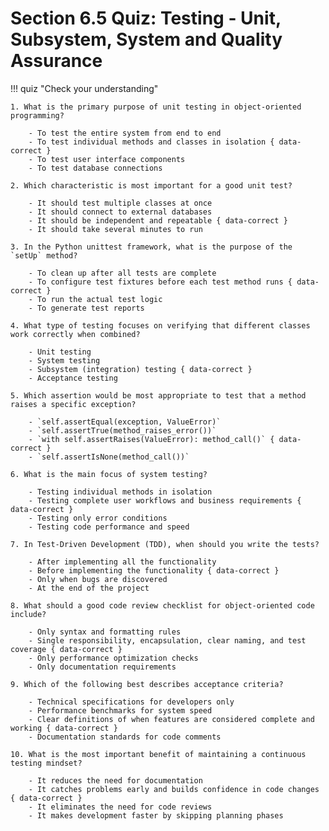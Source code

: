 # Section 6.5 Quiz: Testing - Unit, Subsystem, System and Quality Assurance

!!! quiz "Check your understanding"

    1. What is the primary purpose of unit testing in object-oriented programming?

        - To test the entire system from end to end
        - To test individual methods and classes in isolation { data-correct }
        - To test user interface components
        - To test database connections

    2. Which characteristic is most important for a good unit test?

        - It should test multiple classes at once
        - It should connect to external databases
        - It should be independent and repeatable { data-correct }
        - It should take several minutes to run

    3. In the Python unittest framework, what is the purpose of the `setUp` method?

        - To clean up after all tests are complete
        - To configure test fixtures before each test method runs { data-correct }
        - To run the actual test logic
        - To generate test reports

    4. What type of testing focuses on verifying that different classes work correctly when combined?

        - Unit testing
        - System testing
        - Subsystem (integration) testing { data-correct }
        - Acceptance testing

    5. Which assertion would be most appropriate to test that a method raises a specific exception?

        - `self.assertEqual(exception, ValueError)`
        - `self.assertTrue(method_raises_error())`
        - `with self.assertRaises(ValueError): method_call()` { data-correct }
        - `self.assertIsNone(method_call())`

    6. What is the main focus of system testing?

        - Testing individual methods in isolation
        - Testing complete user workflows and business requirements { data-correct }
        - Testing only error conditions
        - Testing code performance and speed

    7. In Test-Driven Development (TDD), when should you write the tests?

        - After implementing all the functionality
        - Before implementing the functionality { data-correct }
        - Only when bugs are discovered
        - At the end of the project

    8. What should a good code review checklist for object-oriented code include?

        - Only syntax and formatting rules
        - Single responsibility, encapsulation, clear naming, and test coverage { data-correct }
        - Only performance optimization checks
        - Only documentation requirements

    9. Which of the following best describes acceptance criteria?

        - Technical specifications for developers only
        - Performance benchmarks for system speed
        - Clear definitions of when features are considered complete and working { data-correct }
        - Documentation standards for code comments

    10. What is the most important benefit of maintaining a continuous testing mindset?

        - It reduces the need for documentation
        - It catches problems early and builds confidence in code changes { data-correct }
        - It eliminates the need for code reviews
        - It makes development faster by skipping planning phases
